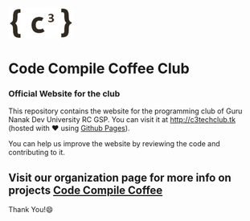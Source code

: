 ![clublogo](/img/logo.png)
# Code Compile Coffee Club

### Official Website for the club

This repository contains the website for the programming club of Guru Nanak Dev University RC GSP. You can visit it at http://c3techclub.tk (hosted with :heart: using [Github Pages](https://github.io)).

You can help us improve the website by reviewing the code and contributing to it.

## Visit our organization page for more info on projects [Code Compile Coffee](https://github.com/CodeCompileCoffee)

Thank You!:smile:
